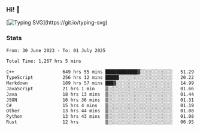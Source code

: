 ### Hi!  👋

[![Typing SVG](https://readme-typing-svg.herokuapp.com?font=Fira+Code&pause=1000&width=435&lines=Hello!+I'm+Texiwustion.)](https://git.io/typing-svg)

### Stats

<!--START_SECTION:waka-->

```txt
From: 30 June 2023 - To: 01 July 2025

Total Time: 1,267 hrs 5 mins

C++                  649 hrs 55 mins ████████████▓░░░░░░░░░░░░   51.29 %
TypeScript           256 hrs 12 mins █████░░░░░░░░░░░░░░░░░░░░   20.22 %
Markdown             189 hrs 57 mins ███▓░░░░░░░░░░░░░░░░░░░░░   14.99 %
JavaScript           21 hrs 1 min    ▒░░░░░░░░░░░░░░░░░░░░░░░░   01.66 %
Java                 18 hrs 13 mins  ▒░░░░░░░░░░░░░░░░░░░░░░░░   01.44 %
JSON                 16 hrs 36 mins  ▒░░░░░░░░░░░░░░░░░░░░░░░░   01.31 %
C#                   15 hrs 4 mins   ▒░░░░░░░░░░░░░░░░░░░░░░░░   01.19 %
Other                13 hrs 44 mins  ▒░░░░░░░░░░░░░░░░░░░░░░░░   01.08 %
Python               13 hrs 43 mins  ▒░░░░░░░░░░░░░░░░░░░░░░░░   01.08 %
Rust                 12 hrs          ▒░░░░░░░░░░░░░░░░░░░░░░░░   00.95 %
```

<!--END_SECTION:waka-->
